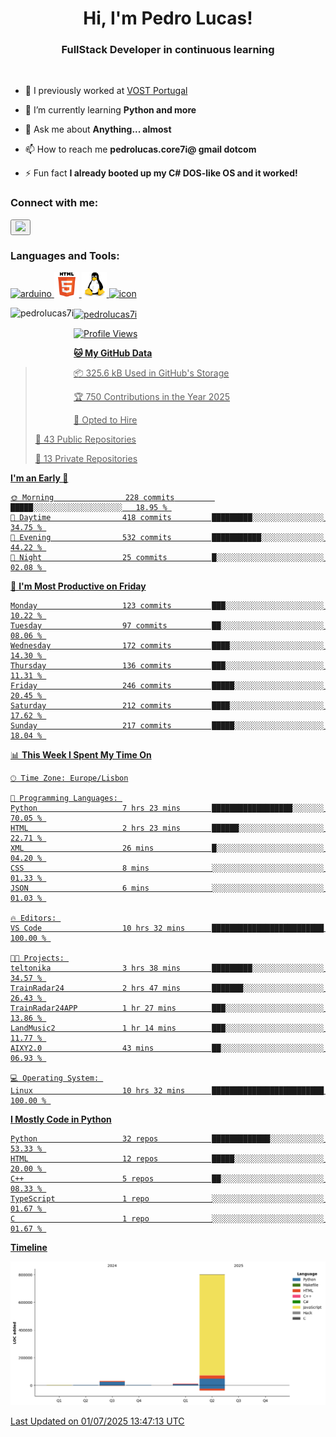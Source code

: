 <h1 align="center">Hi, I'm Pedro Lucas!</h1>
<h3 align="center">FullStack Developer in continuous learning</h3>
<br>

- 🔭 I previously worked at [VOST Portugal](https://github.com/vostpt) 

- 🌱 I’m currently learning **Python and more**

- 💬 Ask me about **Anything... almost**

- 📫 How to reach me **pedrolucas.core7i@ gmail dotcom**

- ⚡ Fun fact **I already booted up my C# DOS-like OS and it worked!**

<h3 align="left">Connect with me:</h3>
<p align="left">
    <div display="flex">
        <a href="https://bsky.app/profile/pedrolucas7i.bsky.social">
            <button>
                <img width=45 src="https://upload.wikimedia.org/wikipedia/commons/7/7a/Bluesky_Logo.svg">
            </button>
        </a>
    </div>
</p>
<h3 align="left">Languages and Tools:</h3>
<p align="left"> <a href="https://www.arduino.cc/" target="_blank" rel="noreferrer"> <img src="https://cdn.worldvectorlogo.com/logos/arduino-1.svg" alt="arduino" width="40" height="40"/> </a> <a href="https://www.w3.org/html/" target="_blank" rel="noreferrer"> <img src="https://raw.githubusercontent.com/devicons/devicon/master/icons/html5/html5-original-wordmark.svg" alt="html5" width="40" height="40"/> </a> <a href="https://www.linux.org/" target="_blank" rel="noreferrer"> <img src="https://raw.githubusercontent.com/devicons/devicon/master/icons/linux/linux-original.svg" alt="linux" width="40" height="40"/> </a> <a href="https://www.python.org" target="_blank" rel="noreferrer"> <img src="https://techstack-generator.vercel.app/python-icon.svg" alt="icon" width="40" height="40" />

<p><img align="left" height="194px" src="https://github-readme-stats.vercel.app/api/top-langs?username=pedrolucas7i&show_icons=true&theme=tokyonight&locale=en&layout=compact" alt="pedrolucas7i" /></p><img height="194px" align="center" src="https://github-readme-stats.vercel.app/api?username=pedrolucas7i&show_icons=true&theme=tokyonight&locale=en" alt="pedrolucas7i" />

<!--START_SECTION:waka-->
![Profile Views](http://img.shields.io/badge/Profile%20Views-0-blue)

**🐱 My GitHub Data** 

> 📦 325.6 kB Used in GitHub's Storage 
 > 
> 🏆 750 Contributions in the Year 2025
 > 
> 💼 Opted to Hire
 > 
> 📜 43 Public Repositories 
 > 
> 🔑 13 Private Repositories 
 > 
**I'm an Early 🐤** 

```text
🌞 Morning                228 commits         █████░░░░░░░░░░░░░░░░░░░░   18.95 % 
🌆 Daytime                418 commits         █████████░░░░░░░░░░░░░░░░   34.75 % 
🌃 Evening                532 commits         ███████████░░░░░░░░░░░░░░   44.22 % 
🌙 Night                  25 commits          █░░░░░░░░░░░░░░░░░░░░░░░░   02.08 % 
```
📅 **I'm Most Productive on Friday** 

```text
Monday                   123 commits         ███░░░░░░░░░░░░░░░░░░░░░░   10.22 % 
Tuesday                  97 commits          ██░░░░░░░░░░░░░░░░░░░░░░░   08.06 % 
Wednesday                172 commits         ████░░░░░░░░░░░░░░░░░░░░░   14.30 % 
Thursday                 136 commits         ███░░░░░░░░░░░░░░░░░░░░░░   11.31 % 
Friday                   246 commits         █████░░░░░░░░░░░░░░░░░░░░   20.45 % 
Saturday                 212 commits         ████░░░░░░░░░░░░░░░░░░░░░   17.62 % 
Sunday                   217 commits         █████░░░░░░░░░░░░░░░░░░░░   18.04 % 
```


📊 **This Week I Spent My Time On** 

```text
🕑︎ Time Zone: Europe/Lisbon

💬 Programming Languages: 
Python                   7 hrs 23 mins       ██████████████████░░░░░░░   70.05 % 
HTML                     2 hrs 23 mins       ██████░░░░░░░░░░░░░░░░░░░   22.71 % 
XML                      26 mins             █░░░░░░░░░░░░░░░░░░░░░░░░   04.20 % 
CSS                      8 mins              ░░░░░░░░░░░░░░░░░░░░░░░░░   01.33 % 
JSON                     6 mins              ░░░░░░░░░░░░░░░░░░░░░░░░░   01.03 % 

🔥 Editors: 
VS Code                  10 hrs 32 mins      █████████████████████████   100.00 % 

🐱‍💻 Projects: 
teltonika                3 hrs 38 mins       █████████░░░░░░░░░░░░░░░░   34.57 % 
TrainRadar24             2 hrs 47 mins       ███████░░░░░░░░░░░░░░░░░░   26.43 % 
TrainRadar24APP          1 hr 27 mins        ███░░░░░░░░░░░░░░░░░░░░░░   13.86 % 
LandMusic2               1 hr 14 mins        ███░░░░░░░░░░░░░░░░░░░░░░   11.77 % 
AIXY2.0                  43 mins             ██░░░░░░░░░░░░░░░░░░░░░░░   06.93 % 

💻 Operating System: 
Linux                    10 hrs 32 mins      █████████████████████████   100.00 % 
```

**I Mostly Code in Python** 

```text
Python                   32 repos            █████████████░░░░░░░░░░░░   53.33 % 
HTML                     12 repos            █████░░░░░░░░░░░░░░░░░░░░   20.00 % 
C++                      5 repos             ██░░░░░░░░░░░░░░░░░░░░░░░   08.33 % 
TypeScript               1 repo              ░░░░░░░░░░░░░░░░░░░░░░░░░   01.67 % 
C                        1 repo              ░░░░░░░░░░░░░░░░░░░░░░░░░   01.67 % 
```



**Timeline**

![Lines of Code chart](https://raw.githubusercontent.com/pedrolucas7i/pedrolucas7i/main/assets/bar_graph.png)


 Last Updated on 01/07/2025 13:47:13 UTC
<!--END_SECTION:waka-->
